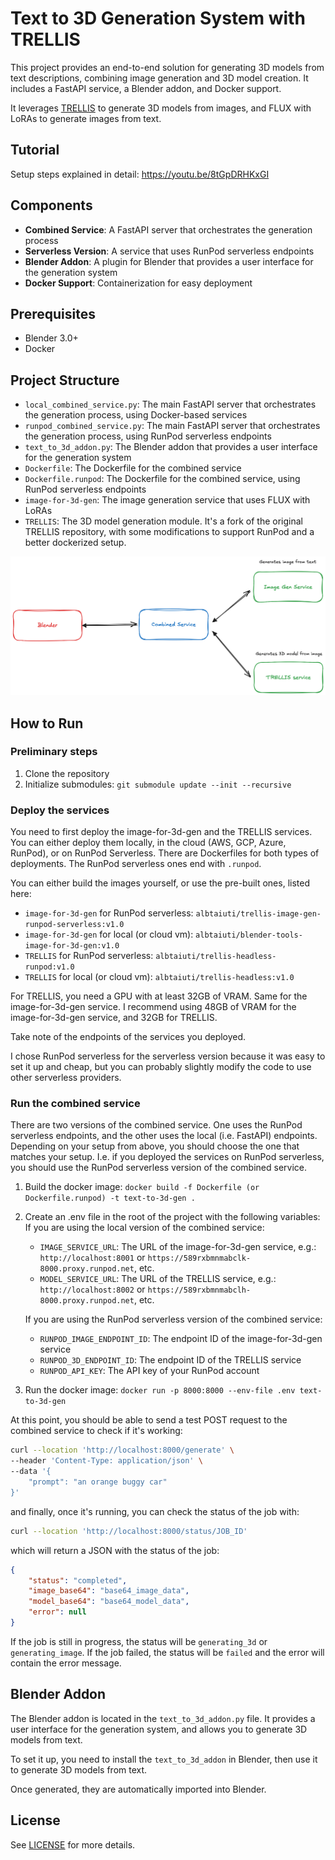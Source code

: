 # Text to 3D Generation System with TRELLIS

This project provides an end-to-end solution for generating 3D models from text descriptions, combining image generation and 3D model creation. It includes a FastAPI service, a Blender addon, and Docker support.

It leverages [TRELLIS](https://trellis3d.github.io) to generate 3D models from images, and FLUX with LoRAs to generate images from text.

## Tutorial

Setup steps explained in detail:
https://youtu.be/8tGpDRHKxGI

## Components

- **Combined Service**: A FastAPI server that orchestrates the generation process
- **Serverless Version**: A service that uses RunPod serverless endpoints
- **Blender Addon**: A plugin for Blender that provides a user interface for the generation system
- **Docker Support**: Containerization for easy deployment

## Prerequisites

- Blender 3.0+
- Docker

## Project Structure

- `local_combined_service.py`: The main FastAPI server that orchestrates the generation process, using Docker-based services
- `runpod_combined_service.py`: The main FastAPI server that orchestrates the generation process, using RunPod serverless endpoints
- `text_to_3d_addon.py`: The Blender addon that provides a user interface for the generation system
- `Dockerfile`: The Dockerfile for the combined service
- `Dockerfile.runpod`: The Dockerfile for the combined service, using RunPod serverless endpoints
- `image-for-3d-gen`: The image generation service that uses FLUX with LoRAs
- `TRELLIS`: The 3D model generation module. It's a fork of the original TRELLIS repository, with some modifications to support RunPod and a better dockerized setup.

![High-level functioning](docs/blender_tools_trellis_high-level_functioning.png)


## How to Run

### Preliminary steps

1. Clone the repository
2. Initialize submodules: `git submodule update --init --recursive`

### Deploy the services

You need to first deploy the image-for-3d-gen and the TRELLIS services.
You can either deploy them locally, in the cloud (AWS, GCP, Azure, RunPod), or on RunPod Serverless.
There are Dockerfiles for both types of deployments. The RunPod serverless ones end with `.runpod`.

You can either build the images yourself, or use the pre-built ones, listed here:
- `image-for-3d-gen` for RunPod serverless: `albtaiuti/trellis-image-gen-runpod-serverless:v1.0`
- `image-for-3d-gen` for local (or cloud vm): `albtaiuti/blender-tools-image-for-3d-gen:v1.0`
- `TRELLIS` for RunPod serverless: `albtaiuti/trellis-headless-runpod:v1.0`
- `TRELLIS` for local (or cloud vm): `albtaiuti/trellis-headless:v1.0`

For TRELLIS, you need a GPU with at least 32GB of VRAM. Same for the image-for-3d-gen service.
I recommend using 48GB of VRAM for the image-for-3d-gen service, and 32GB for TRELLIS.

Take note of the endpoints of the services you deployed.

I chose RunPod serverless for the serverless version because it was easy to set it up and cheap, but you can probably slightly modify the code to use other serverless providers.

### Run the combined service

There are two versions of the combined service. One uses the RunPod serverless endpoints, and the other uses the local (i.e. FastAPI) endpoints.
Depending on your setup from above, you should choose the one that matches your setup. I.e. if you deployed the services on RunPod serverless, you should use the RunPod serverless version of the combined service.

1. Build the docker image: `docker build -f Dockerfile (or Dockerfile.runpod) -t text-to-3d-gen .`
2. Create an .env file in the root of the project with the following variables:
    If you are using the local version of the combined service:
    - `IMAGE_SERVICE_URL`: The URL of the image-for-3d-gen service, e.g.: `http://localhost:8001` or `https://589rxbmnmabclk-8000.proxy.runpod.net`, etc.
    - `MODEL_SERVICE_URL`: The URL of the TRELLIS service, e.g.: `http://localhost:8002` or `https://589rxbmnmabclh-8000.proxy.runpod.net`, etc.

    If you are using the RunPod serverless version of the combined service:
    - `RUNPOD_IMAGE_ENDPOINT_ID`: The endpoint ID of the image-for-3d-gen service
    - `RUNPOD_3D_ENDPOINT_ID`: The endpoint ID of the TRELLIS service
    - `RUNPOD_API_KEY`: The API key of your RunPod account

3. Run the docker image: `docker run -p 8000:8000 --env-file .env text-to-3d-gen`

At this point, you should be able to send a test POST request to the combined service to check if it's working:
```bash
curl --location 'http://localhost:8000/generate' \
--header 'Content-Type: application/json' \
--data '{
    "prompt": "an orange buggy car"
}'
```

and finally, once it's running, you can check the status of the job with:
```bash
curl --location 'http://localhost:8000/status/JOB_ID'
```

which will return a JSON with the status of the job:

```json
{
    "status": "completed",
    "image_base64": "base64_image_data",
    "model_base64": "base64_model_data",
    "error": null
}
```

If the job is still in progress, the status will be `generating_3d` or `generating_image`.
If the job failed, the status will be `failed` and the error will contain the error message.

## Blender Addon

The Blender addon is located in the `text_to_3d_addon.py` file.
It provides a user interface for the generation system, and allows you to generate 3D models from text.

To set it up, you need to install the `text_to_3d_addon` in Blender,
then use it to generate 3D models from text.

Once generated, they are automatically imported into Blender.

## License

See [LICENSE](LICENSE) for more details.
